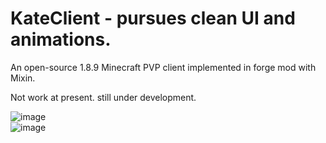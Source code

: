 # KateClient - pursues clean UI and animations.
An open-source 1.8.9 Minecraft PVP client implemented in forge mod with Mixin.     

Not work at present. still under development.

![image](https://user-images.githubusercontent.com/47351250/158332263-b863dbbc-2cab-4de7-afc6-cf9f58b7a2f7.png)     
![image](https://user-images.githubusercontent.com/47351250/158330981-24efd9cc-32f1-446a-9eb3-173676be8ae9.png)

